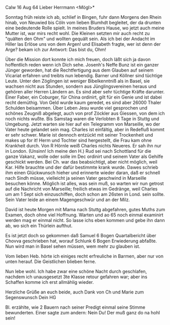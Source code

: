  Calw 16 Aug 64
Lieber Herrmann <Mögl>*

Sonntag früh reiste ich ab, schlief in Bingen, fuhr dann Morgens den Rhein hinab, von Neuwied bis Cöln vom lieben Blumhdt begleitet, der da drunten eine bedeutende Rolle spielt. In meines Bruders Hause, wo jetzt auch meine Mutter ist, war mirs recht wohl. Die Kleinen setzten mir auch recht zu "quälten den Ohm" und wollten gequält sein. Als ich bei der Andacht im Hiller las Erlöse uns von dem Argen! und Elisabeth fragte, wer ist denn der Arge? bekam ich zur Antwort: Das bist du, Ohm!

Über die Mission dort konnte ich mich freuen, doch läßt sich ja davon hoffentlich reden wenn ich Dich sehe. Josenh's Neffe Bunz ist ein ganzer Jünger geworden, hat die Rechtfertigung aus dem Glauben auf seinem Vicariat erfahren und treibts nun lebendig. Barner und Köllner sind tüchtige Leute. Unter den Zöglingen ist weniger Bibelkenntniß als in Basel, sie wachsen nicht aus Stunden, sondern aus Jünglingsvereinen heraus und gehören aller Herren Ländern an. Es sind aber sehr tüchtige Kräfte darunter. Einer Faber, ein Coburger, für China ordinirt, gilt für ein Genie und ist dabei recht demüthig. Von Geld wurde kaum geredet, es sind aber 26000 Thaler Schulden beisammen. Über Leben Jesu wurde viel gesprochen und schönes Zeugniß abgelegt, auch von prof Zöckler aus Giessen, von dem ich noch nichts wußte. 
Bis Samstag waren die Verlobten 8 Tage in Stuttg und Umgebung. Jetzt warten sie hier auf ein Telegramm von Marseille, wo der Vater heute gelandet sein mag. Charles ist einfältig, aber in Redefluß kommt er sehr schwer. Marie ist dennoch entzückt mit seiner Trockenheit und makes up for it! 
Herm und Tochter sind hergestellt, die Frau kam ohne Krankheit durch. 
Von R Hörnle weiß Charles nichts Neueres. Er sah ihn nur in London. (Unsinn! Ich meine den H.) Rud sei nach Schottland für die ganze Vakanz, wolle oder solle im Dec ordinirt und seinem Vater als Gehilfe geschickt werden. Bei Ch. war das beabsichtigt, aber nicht möglich, weil Kar. Hilfe brauchte und der dafür bestimmte krank wurde. Dawes schrieb ihm einen Glückwunsch hieher und erinnerte wieder daran, daß er schnell nach Sindh müsse, vielleicht ja seinen Vater geschwind in Marseille besuchen könne. Möglich ist alles, was sein muß, so warten wir nun getrost auf die Nachricht von Marseille; freilich etwas im Gedränge, weil Charles um am 1 Sept sich einzuschiffen, doch schon am 26sten in Lond. sein sollte. Sein Vater leide an einem Magengeschwür und an der Milz.

David ist heute Morgen mit Mama nach Stuttg abgefahren, gutes Muths zum Examen, doch ohne viel Hoffnung. Warten und ao 65 noch einmal examinirt werden mag er einmal nicht. So lasse ichs eben kommen und gebe ihn dann ab, wo sich ein Thürlein aufthut.

Es ist jetzt doch so gekommen daß Samuel 6 Bogen Quartalbericht über Chovva geschrieben hat, worauf Schlunk 6 Bogen Erwiederung abfaßte. Nun wird man in Basel sehen müssen, wem mehr zu glauben ist.

Vom lieben Heb. hörte ich einiges recht erfreuliche in Barmen, aber nur von unten herauf. Die Geistlichen blieben ferne.

Nun lebe wohl. Ich habe zwar eine schöne Nacht durch geschlafen, nachdem ich unausgesetzt 3te Klasse retour gefahren war; aber ins Schaffen komme ich erst allmählig wieder.

Herzliche Grüße an euch beide, auch Dank von Ch und Marie zum Segenswunsch  Dein HG

Bl. erzählte, wie 2 Bauern nach seiner Predigt einmal seine Stimme bewunderten. Einer sagte zum andern: Nein Du! Der muß ganz do na hohl sein! 
